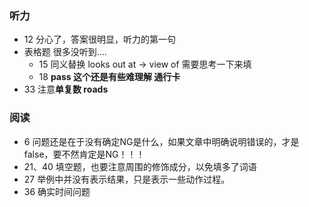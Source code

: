 ### 听力
+ 12 分心了，答案很明显，听力的第一句
+ 表格题 很多没听到....
	+ 15  同义替换 looks out at -> view of  需要思考一下来填
	+ 18 **pass  这个还是有些难理解  通行卡**
+ 33 注意**单复数 roads**

### 阅读
+ 6 问题还是在于没有确定NG是什么，如果文章中明确说明错误的，才是false，要不然肯定是NG！！！
+ 21、40 填空题，也要注意周围的修饰成分，以免填多了词语
+ 27 举例中并没有表示结果，只是表示一些动作过程。
+ 36  确实时间问题